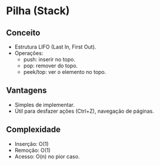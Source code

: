 # Pilha (Stack)

## Conceito
- Estrutura LIFO (Last In, First Out).
- Operações:
  - push: inserir no topo.
  - pop: remover do topo.
  - peek/top: ver o elemento no topo.

## Vantagens
- Simples de implementar.
- Útil para desfazer ações (Ctrl+Z), navegação de páginas.

## Complexidade
- Inserção: O(1)
- Remoção: O(1)
- Acesso: O(n) no pior caso.
